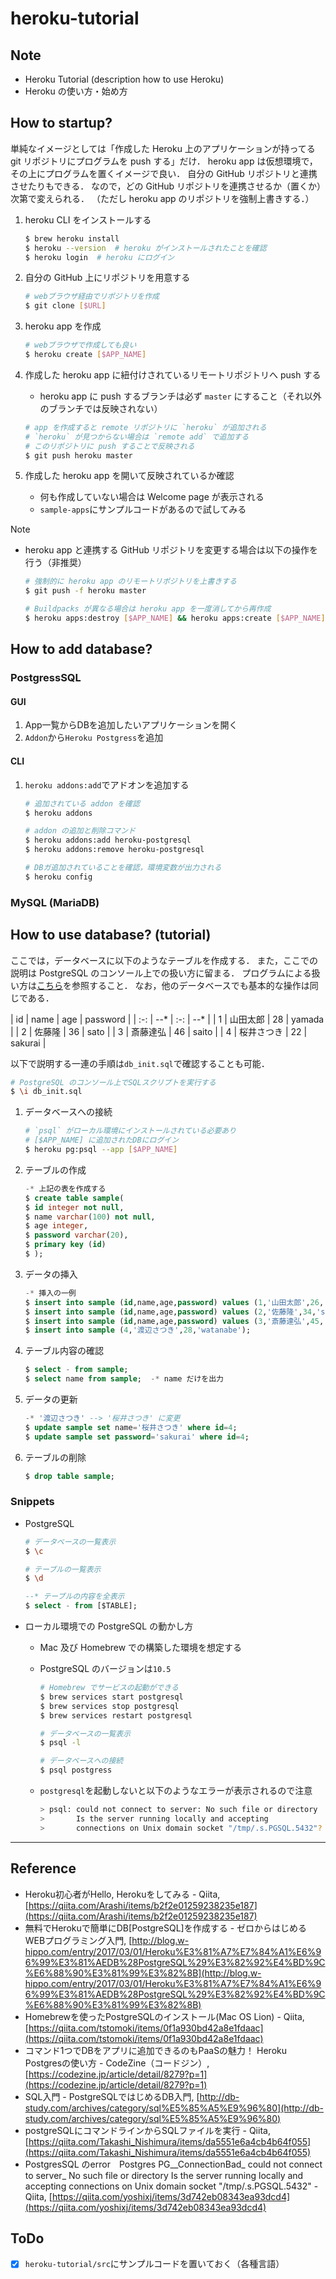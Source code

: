 # heroku-tutorial

## Note
* Heroku Tutorial (description how to use Heroku)
* Heroku の使い方・始め方

## How to startup?
単純なイメージとしては「作成した Heroku 上のアプリケーションが持ってる git リポジトリにプログラムを push する」だけ．
heroku app は仮想環境で，その上にプログラムを置くイメージで良い．
自分の GitHub リポジトリと連携させたりもできる．
なので，どの GitHub リポジトリを連携させるか（置くか）次第で変えられる．
（ただし heroku app のリポジトリを強制上書きする．）

1. heroku CLI をインストールする

    ```bash
    $ brew heroku install
    $ heroku --version  # heroku がインストールされたことを確認
    $ heroku login  # heroku にログイン
    ```

2. 自分の GitHub 上にリポジトリを用意する

    ```bash
    # webブラウザ経由でリポジトリを作成
    $ git clone [$URL]
    ```

3. heroku app を作成

    ```bash
    # webブラウザで作成しても良い
    $ heroku create [$APP_NAME]
    ```

4. 作成した heroku app に紐付けされているリモートリポジトリへ push する
    - heroku app に push するブランチは必ず `master` にすること（それ以外のブランチでは反映されない）

    ```bash
    # app を作成すると remote リポジトリに `heroku` が追加される
    # `heroku` が見つからない場合は `remote add` で追加する
    # このリポジトリに push することで反映される
    $ git push heroku master
    ```

5. 作成した heroku app を開いて反映されているか確認
    - 何も作成していない場合は Welcome page が表示される
    - `sample-apps`にサンプルコードがあるので試してみる

Note
* heroku app と連携する GitHub リポジトリを変更する場合は以下の操作を行う（非推奨）

    ```bash
    # 強制的に heroku app のリモートリポジトリを上書きする
    $ git push -f heroku master

    # Buildpacks が異なる場合は heroku app を一度消してから再作成
    $ heroku apps:destroy [$APP_NAME] && heroku apps:create [$APP_NAME]
    ```

## How to add database?
### PostgressSQL
#### GUI
1. App一覧からDBを追加したいアプリケーションを開く
2. `Addon`から`Heroku Postgress`を追加

#### CLI
1. `heroku addons:add`でアドオンを追加する

    ```bash
    # 追加されている addon を確認
    $ heroku addons

    # addon の追加と削除コマンド
    $ heroku addons:add heroku-postgresql
    $ heroku addons:remove heroku-postgresql

    # DBガ追加されていることを確認，環境変数が出力される
    $ heroku config
    ```

### MySQL (MariaDB)


## How to use database? (tutorial)
ここでは，データベースに以下のようなテーブルを作成する．
また，ここでの説明は PostgreSQL のコンソール上での扱い方に留まる．
プログラムによる扱い方は[こちら](https://github.com/almina-orange/simple-SQL-injection.git)を参照すること．
なお，他のデータベースでも基本的な操作は同じである．

| id | name | age | password |
| :-: | --* | :-: | --* |
| 1 | 山田太郎 | 28 | yamada |
| 2 | 佐藤隆 | 36 | sato |
| 3 | 斎藤達弘 | 46 | saito |
| 4 | 桜井さつき | 22 | sakurai |

以下で説明する一連の手順は`db_init.sql`で確認することも可能．

```bash
# PostgreSQL のコンソール上でSQLスクリプトを実行する
$ \i db_init.sql
```

1. データベースへの接続

    ```bash
    # `psql` がローカル環境にインストールされている必要あり
    # [$APP_NAME] に追加されたDBにログイン
    $ heroku pg:psql --app [$APP_NAME]
    ```

2. テーブルの作成

    ```sql
    -* 上記の表を作成する
    $ create table sample(
    $ id integer not null,
    $ name varchar(100) not null,
    $ age integer,
    $ password varchar(20),
    $ primary key (id)
    $ );
    ```

3. データの挿入

    ```sql
    -* 挿入の一例
    $ insert into sample (id,name,age,password) values (1,'山田太郎',26,'yamada');
    $ insert into sample (id,name,age,password) values (2,'佐藤隆',34,'sato');
    $ insert into sample (id,name,age,password) values (3,'斎藤達弘',45,'saito');
    $ insert into sample (4,'渡辺さつき',28,'watanabe');
    ```

4. テーブル内容の確認

    ```sql
    $ select - from sample;
    $ select name from sample;  -* name だけを出力
    ```

5. データの更新

    ```sql
    -* '渡辺さつき' --> '桜井さつき' に変更
    $ update sample set name='桜井さつき' where id=4;
    $ update sample set password='sakurai' where id=4;
    ```

6. テーブルの削除

    ```sql
    $ drop table sample;
    ```

### Snippets
* PostgreSQL

    ```bash
    # データベースの一覧表示
    $ \c

    # テーブルの一覧表示
    $ \d
    ```
    
    ```sql
    --* テーブルの内容を全表示
    $ select - from [$TABLE];
    ```

* ローカル環境での PostgreSQL の動かし方
    - Mac 及び Homebrew での構築した環境を想定する
    - PostgreSQL のバージョンは`10.5`

        ```bash
        # Homebrew でサービスの起動ができる
        $ brew services start postgresql
        $ brew services stop postgresql
        $ brew services restart postgresql

        # データベースの一覧表示
        $ psql -l

        # データベースへの接続
        $ psql postgress
        ```

    - `postgresql`を起動しないと以下のようなエラーが表示されるので注意

        ```bash
        > psql: could not connect to server: No such file or directory
        >       Is the server running locally and accepting
        >       connections on Unix domain socket "/tmp/.s.PGSQL.5432"?
        ```


------
## Reference
* Heroku初心者がHello, Herokuをしてみる - Qiita, [https://qiita.com/Arashi/items/b2f2e01259238235e187](https://qiita.com/Arashi/items/b2f2e01259238235e187)
* 無料でHerokuで簡単にDB[PostgreSQL]を作成する - ゼロからはじめるWEBプログラミング入門, [http://blog.w-hippo.com/entry/2017/03/01/Heroku%E3%81%A7%E7%84%A1%E6%96%99%E3%81%AEDB%28PostgreSQL%29%E3%82%92%E4%BD%9C%E6%88%90%E3%81%99%E3%82%8B](http://blog.w-hippo.com/entry/2017/03/01/Heroku%E3%81%A7%E7%84%A1%E6%96%99%E3%81%AEDB%28PostgreSQL%29%E3%82%92%E4%BD%9C%E6%88%90%E3%81%99%E3%82%8B)
* Homebrewを使ったPostgreSQLのインストール(Mac OS Lion) - Qiita, [https://qiita.com/tstomoki/items/0f1a930bd42a8e1fdaac](https://qiita.com/tstomoki/items/0f1a930bd42a8e1fdaac)
* コマンド1つでDBをアプリに追加できるのもPaaSの魅力！ Heroku Postgresの使い方 - CodeZine（コードジン）, [https://codezine.jp/article/detail/8279?p=1](https://codezine.jp/article/detail/8279?p=1)
* SQL入門 - PostgreSQLではじめるDB入門, [http://db-study.com/archives/category/sql%E5%85%A5%E9%96%80](http://db-study.com/archives/category/sql%E5%85%A5%E9%96%80)
* postgreSQLにコマンドラインからSQLファイルを実行 - Qiita, [https://qiita.com/Takashi_Nishimura/items/da5551e6a4cb4b64f055](https://qiita.com/Takashi_Nishimura/items/da5551e6a4cb4b64f055)
* PostgresSQL のerror　Postgres PG__ConnectionBad_ could not connect to server_ No such file or directory Is the server running locally and accepting connections on Unix domain socket "/tmp/.s.PGSQL.5432" - Qiita, [https://qiita.com/yoshixj/items/3d742eb08343ea93dcd4](https://qiita.com/yoshixj/items/3d742eb08343ea93dcd4)

## ToDo
* [x] `heroku-tutorial/src`にサンプルコードを置いておく（各種言語）